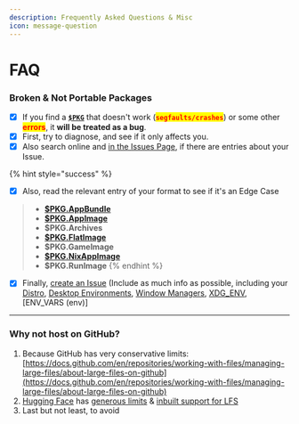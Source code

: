 ```yaml
---
description: Frequently Asked Questions & Misc
icon: message-question
---
```


# FAQ

### Broken & Not Portable Packages

* [x] If you find a [**`$PKG`**](../../../../formats/packages/) that doesn't work (<mark style="color:red;">**`segfaults/crashes`**</mark>) or some other <mark style="color:red;">**errors**</mark>, it **will be treated as a bug**.
* [x] First, try to diagnose, and see if it only affects you.
* [x] Also search online and [in the Issues Page](https://github.com/pkgforge/pkgcache/issues), if there are entries about your Issue.

{% hint style="success" %}
- [x] Also, read the relevant entry of your format to see if it's an Edge Case

> * [**$PKG.AppBundle**](https://docs.pkgforge.dev/formats/packages/appbundle#quirks)
> * [**$PKG.AppImage**](https://docs.pkgforge.dev/formats/packages/appimage#quirks)
> * **$PKG.Archives**
> * [**$PKG.FlatImage**](https://docs.pkgforge.dev/formats/packages/flatimage#quirks)
> * **$PKG.GameImage**
> * [**$PKG.NixAppImage**](https://docs.pkgforge.dev/formats/packages/nixappimage#quirks)
> * **$PKG.RunImage**
{% endhint %}

* [x] Finally, [create an Issue](https://github.com/pkgforge/pkgcache/issues/new) (Include as much info as possible, including your [Distro](https://distrowatch.com/), [Desktop Environments](https://en.wikipedia.org/w/index.php?title=Desktop_environment#Gallery), [Window Managers](https://wiki.archlinux.org/title/Window_manager), [XDG\_ENV](https://wiki.archlinux.org/title/XDG_Base_Directory), \[ENV\_VARS (env)]

***

### **Why not host on GitHub?**

1. Because GitHub has very conservative limits: [https://docs.github.com/en/repositories/working-with-files/managing-large-files/about-large-files-on-github](https://docs.github.com/en/repositories/working-with-files/managing-large-files/about-large-files-on-github)
2. [Hugging Face](https://huggingface.co/pricing) has [generous limits](https://huggingface.co/docs/hub/en/repositories-recommendations) & [inbuilt support for LFS](https://huggingface.co/docs/hub/en/repositories-getting-started)
3. Last but not least, to avoid&#x20;

